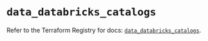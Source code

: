 # `data_databricks_catalogs`

Refer to the Terraform Registry for docs: [`data_databricks_catalogs`](https://registry.terraform.io/providers/databricks/databricks/1.87.1/docs/data-sources/catalogs).
